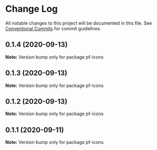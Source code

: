 # Change Log

All notable changes to this project will be documented in this file.
See [Conventional Commits](https://conventionalcommits.org) for commit guidelines.

## 0.1.4 (2020-09-13)

**Note:** Version bump only for package pf-icons





## 0.1.3 (2020-09-13)

**Note:** Version bump only for package pf-icons





## 0.1.2 (2020-09-13)

**Note:** Version bump only for package pf-icons





## 0.1.1 (2020-09-11)

**Note:** Version bump only for package pf-icons

